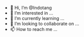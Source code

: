 - 👋 Hi, I’m @Indotang
- 👀 I’m interested in ...
- 🌱 I’m currently learning ...
- 💞️ I’m looking to collaborate on ...
- 📫 How to reach me ...

<!---
Indotang/Indotang is a ✨ special ✨ repository because its `README.md` (this file) appears on your GitHub profile.
You can click the Preview link to take a look at your changes.
--->

